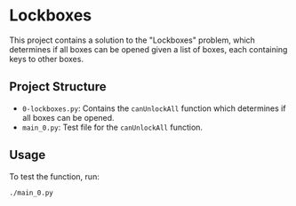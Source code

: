 # Lockboxes

This project contains a solution to the "Lockboxes" problem, which determines if all boxes can be opened given a list of boxes, each containing keys to other boxes.

 
## Project Structure

- `0-lockboxes.py`: Contains the `canUnlockAll` function which determines if all boxes can be opened.
- `main_0.py`: Test file for the `canUnlockAll` function.

## Usage

To test the function, run:

```sh
./main_0.py
